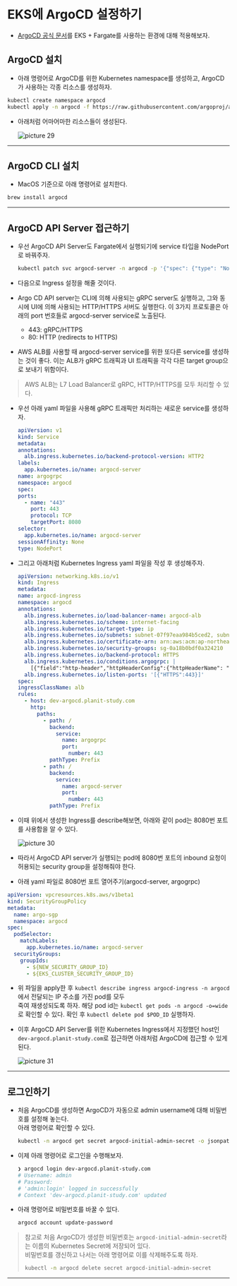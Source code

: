 # EKS에 ArgoCD 설정하기

- [ArgoCD 공식 문서](https://argo-cd.readthedocs.io/en/stable/getting_started/)를 EKS + Fargate를 사용하는 환경에 대해 적용해보자.

## ArgoCD 설치

- 아래 명령어로 ArgoCD를 위한 Kubernetes namespace를 생성하고, ArgoCD가 사용하는 각종 리소스를 생성하자.

```sh
kubectl create namespace argocd
kubectl apply -n argocd -f https://raw.githubusercontent.com/argoproj/argo-cd/stable/manifests/install.yaml
```

- 아래처럼 어마어마한 리소스들이 생성된다.

  ![picture 29](/images/AWS_DEVOPS_EKS_ARGOCD_1.png)

---

## ArgoCD CLI 설치

- MacOS 기준으로 아래 명령어로 설치한다.

```sh
brew install argocd
```

---

## ArgoCD API Server 접근하기

- 우선 ArgoCD API Server도 Fargate에서 실행되기에 service 타입을 NodePort로 바꿔주자.

  ```sh
  kubectl patch svc argocd-server -n argocd -p '{"spec": {"type": "NodePort"}}'
  ```

- 다음으로 Ingress 설정을 해줄 것이다.

- Argo CD API server는 CLI에 의해 사용되는 gRPC server도 실행하고, 그와 동시에 UI에 의해 사용되는 HTTP/HTTPS 서버도 실행한다.
  이 3가지 프로토콜은 아래의 port 번호들로 argocd-server service로 노출된다.

  - 443: gRPC/HTTPS
  - 80: HTTP (redirects to HTTPS)

- AWS ALB를 사용할 때 argocd-server service를 위한 또다른 service를 생성하는 것이 좋다.
  이는 ALB가 gRPC 트래픽과 UI 트래픽을 각각 다른 target group으로 보내기 위함이다.

> AWS ALB는 L7 Load Balancer로 gRPC, HTTP/HTTPS를 모두 처리할 수 있다.

- 우선 아래 yaml 파일을 사용해 gRPC 트래픽만 처리하는 새로운 service를 생성하자.

  ```yaml
  apiVersion: v1
  kind: Service
  metadata:
  annotations:
    alb.ingress.kubernetes.io/backend-protocol-version: HTTP2
  labels:
    app.kubernetes.io/name: argocd-server
  name: argogrpc
  namespace: argocd
  spec:
  ports:
    - name: "443"
      port: 443
      protocol: TCP
      targetPort: 8080
  selector:
    app.kubernetes.io/name: argocd-server
  sessionAffinity: None
  type: NodePort
  ```

- 그리고 아래처럼 Kubernetes Ingress yaml 파일을 작성 후 생성해주자.

  ```yaml
  apiVersion: networking.k8s.io/v1
  kind: Ingress
  metadata:
  name: argocd-ingress
  namespace: argocd
  annotations:
    alb.ingress.kubernetes.io/load-balancer-name: argocd-alb
    alb.ingress.kubernetes.io/scheme: internet-facing
    alb.ingress.kubernetes.io/target-type: ip
    alb.ingress.kubernetes.io/subnets: subnet-07f97eaa984b5ced2, subnet-02b5356084f4355cb, subnet-0a79d22a3acf610bf
    alb.ingress.kubernetes.io/certificate-arn: arn:aws:acm:ap-northeast-2:598334522273:certificate/11ad2c0b-a72a-4c65-8a5b-e0d75db6afe5
    alb.ingress.kubernetes.io/security-groups: sg-0a18b0bdf0a324210
    alb.ingress.kubernetes.io/backend-protocol: HTTPS
    alb.ingress.kubernetes.io/conditions.argogrpc: |
      [{"field":"http-header","httpHeaderConfig":{"httpHeaderName": "Content-Type", "values":["application/grpc"]}}]
    alb.ingress.kubernetes.io/listen-ports: '[{"HTTPS":443}]'
  spec:
  ingressClassName: alb
  rules:
    - host: dev-argocd.planit-study.com
      http:
        paths:
          - path: /
            backend:
              service:
                name: argogrpc
                port:
                  number: 443
            pathType: Prefix
          - path: /
            backend:
              service:
                name: argocd-server
                port:
                  number: 443
            pathType: Prefix
  ```

- 이때 위에서 생성한 Ingress를 describe해보면, 아래와 같이 pod는 8080번 포트를 사용함을 알 수 있다.

  ![picture 30](/images/AWS_DEVOPS_EKS_ARGOCD_2.png)

- 따라서 ArgoCD API server가 실행되는 pod에 8080번 포트의 inbound 요청이 허용되는 security group을 설정해줘야 한다.

- 아래 yaml 파일로 8080번 포트 열어주기(argocd-server, argogrpc)

```yaml
apiVersion: vpcresources.k8s.aws/v1beta1
kind: SecurityGroupPolicy
metadata:
  name: argo-sgp
  namespace: argocd
spec:
  podSelector:
    matchLabels:
      app.kubernetes.io/name: argocd-server
  securityGroups:
    groupIds:
      - ${NEW_SECURITY_GROUP_ID}
      - ${EKS_CLUSTER_SECURITY_GROUP_ID}
```

- 위 파일을 apply한 후 `kubectl describe ingress argocd-ingress -n argocd`에서 전달되는 IP 주소를 가진 pod를 모두  
  죽여 재생성되도록 하자. 해당 pod id는 `kubectl get pods -n argocd -o=wide`로 확인할 수 있다. 확인 후 `kubectl delete pod $POD_ID` 실행하자.

- 이후 ArgoCD API Server를 위한 Kubernetes Ingress에서 지정했던 host인 `dev-argocd.planit-study.com`로 접근하면 아래처럼 ArgoCD에 접근할 수 있게 된다.

  ![picture 31](/images/AWS_DEVOPS_EKS_ARGOCD_3.png)

---

## 로그인하기

- 처음 ArgoCD를 생성하면 ArgoCD가 자동으로 admin username에 대해 비밀번호를 설정해 놓는다.  
  아래 명령어로 확인할 수 있다.

  ```sh
  kubectl -n argocd get secret argocd-initial-admin-secret -o jsonpath="{.data.password}" | base64 -d; echo
  ```

- 이제 아래 명령어로 로그인을 수행해보자.

  ```sh
  ❯ argocd login dev-argocd.planit-study.com
  # Username: admin
  # Password:
  # 'admin:login' logged in successfully
  # Context 'dev-argocd.planit-study.com' updated
  ```

- 아래 명령어로 비밀번호를 바꿀 수 있다.

  ```sh
  argocd account update-password
  ```

> 참고로 처음 ArgoCD가 생성한 비밀번호는 `argocd-initial-admin-secret`라는 이름의 Kubernetes Secret에 저장되어 있다.  
> 비밀번호를 갱신하고 나서는 아래 명령어로 이를 삭제해주도록 하자.
>
> ```sh
> kubectl -n argocd delete secret argocd-initial-admin-secret
> ```

---
